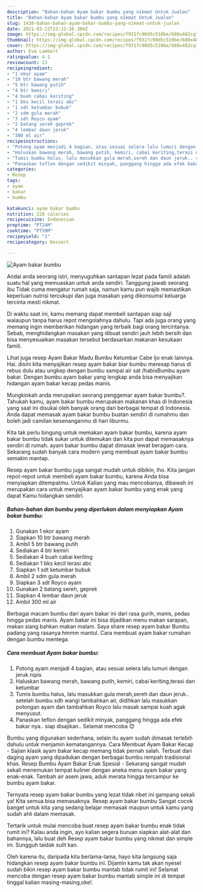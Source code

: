 ```yaml
---
description: "Bahan-bahan Ayam bakar bumbu yang nikmat Untuk Jualan"
title: "Bahan-bahan Ayam bakar bumbu yang nikmat Untuk Jualan"
slug: 1438-bahan-bahan-ayam-bakar-bumbu-yang-nikmat-untuk-jualan
date: 2021-03-22T23:12:26.304Z
image: https://img-global.cpcdn.com/recipes/f931fc90d5c510be/680x482cq70/ayam-bakar-bumbu-foto-resep-utama.jpg
thumbnail: https://img-global.cpcdn.com/recipes/f931fc90d5c510be/680x482cq70/ayam-bakar-bumbu-foto-resep-utama.jpg
cover: https://img-global.cpcdn.com/recipes/f931fc90d5c510be/680x482cq70/ayam-bakar-bumbu-foto-resep-utama.jpg
author: Eva Lambert
ratingvalue: 4.1
reviewcount: 13
recipeingredient:
- "1 ekor ayam"
- "10 btr bawang merah"
- "5 btr bawang putih"
- "4 btr kemiri"
- "4 buah cabai keriting"
- "1 bks kecil terasi abc"
- "1 sdt ketumbar bubuk"
- "2 sdm gula merah"
- "3 sdt Royco ayam"
- "2 batang sereh geprek"
- "4 lembar daun jeruk"
- "300 ml air"
recipeinstructions:
- "Potong ayam menjadi 4 bagian, atau sesuai selera lalu lumuri dengan jeruk nipis"
- "Haluskan bawang merah, bawang putih, kemiri, cabai keriting,terasi dan ketumbar"
- "Tumis bumbu halus, lalu masukkan gula merah,sereh dan daun jeruk.. setelah bumbu sdh wangi tambahkan air, didihkan lalu masukkan potongan ayam dan tambahkan Royco lalu masak sampai kuah agak menyusut."
- "Panaskan teflon dengan sedikit minyak, panggang hingga ada efek bakar nya.. siap disajikan.. Selamat mencoba 😊"
categories:
- Resep
tags:
- ayam
- bakar
- bumbu

katakunci: ayam bakar bumbu 
nutrition: 228 calories
recipecuisine: Indonesian
preptime: "PT24M"
cooktime: "PT59M"
recipeyield: "1"
recipecategory: Dessert

---
```



![Ayam bakar bumbu](https://img-global.cpcdn.com/recipes/f931fc90d5c510be/680x482cq70/ayam-bakar-bumbu-foto-resep-utama.jpg)

Andai anda seorang istri, menyuguhkan santapan lezat pada famili adalah suatu hal yang memuaskan untuk anda sendiri. Tanggung jawab seorang ibu Tidak cuma mengatur rumah saja, namun kamu pun wajib memastikan keperluan nutrisi tercukupi dan juga masakan yang dikonsumsi keluarga tercinta mesti nikmat.

Di waktu  saat ini, kamu memang dapat membeli santapan siap saji walaupun tanpa harus repot mengolahnya dahulu. Tapi ada juga orang yang memang ingin memberikan hidangan yang terbaik bagi orang tercintanya. Sebab, menghidangkan masakan yang dibuat sendiri jauh lebih bersih dan bisa menyesuaikan masakan tersebut berdasarkan makanan kesukaan famili. 

Lihat juga resep Ayam Bakar Madu Bumbu Ketumbar Cabe Ijo enak lainnya. Hai. disini kita menyajikan resep ayam bakar biar bumbu meresap harus di rebus dulu atau ungkep dengan bumbu sampai air sat /habisBumbu ayam bakar. Dengan bumbu ayam bakar yang lengkap anda bisa menyajikan hidangan ayam bakar kecap pedas manis.

Mungkinkah anda merupakan seorang penggemar ayam bakar bumbu?. Tahukah kamu, ayam bakar bumbu merupakan makanan khas di Indonesia yang saat ini disukai oleh banyak orang dari berbagai tempat di Indonesia. Anda dapat memasak ayam bakar bumbu buatan sendiri di rumahmu dan boleh jadi camilan kesenanganmu di hari liburmu.

Kita tak perlu bingung untuk memakan ayam bakar bumbu, karena ayam bakar bumbu tidak sukar untuk ditemukan dan kita pun dapat memasaknya sendiri di rumah. ayam bakar bumbu dapat dimasak lewat beragam cara. Sekarang sudah banyak cara modern yang membuat ayam bakar bumbu semakin mantap.

Resep ayam bakar bumbu juga sangat mudah untuk dibikin, lho. Kita jangan repot-repot untuk membeli ayam bakar bumbu, karena Anda bisa menyiapkan ditempatmu. Untuk Kalian yang mau mencobanya, dibawah ini merupakan cara untuk menyajikan ayam bakar bumbu yang enak yang dapat Kamu hidangkan sendiri.

<!--inarticleads1-->

##### Bahan-bahan dan bumbu yang diperlukan dalam menyiapkan Ayam bakar bumbu:

1. Gunakan 1 ekor ayam
1. Siapkan 10 btr bawang merah
1. Ambil 5 btr bawang putih
1. Sediakan 4 btr kemiri
1. Sediakan 4 buah cabai keriting
1. Sediakan 1 bks kecil terasi abc
1. Siapkan 1 sdt ketumbar bubuk
1. Ambil 2 sdm gula merah
1. Siapkan 3 sdt Royco ayam
1. Gunakan 2 batang sereh, geprek
1. Siapkan 4 lembar daun jeruk
1. Ambil 300 ml air


Berbagai macam bumbu dari ayam bakar ini dari rasa gurih, manis, pedas hingga pedas manis. Ayam bakar ini bisa dijadikan menu makan sarapan, makan siang bahkan makan malam. Saya share resep ayam bakar Bumbu padang yang rasanya hmmm mantul. Cara membuat ayam bakar rumahan dengan bumbu mentega. 

<!--inarticleads2-->

##### Cara membuat Ayam bakar bumbu:

1. Potong ayam menjadi 4 bagian, atau sesuai selera lalu lumuri dengan jeruk nipis
1. Haluskan bawang merah, bawang putih, kemiri, cabai keriting,terasi dan ketumbar
1. Tumis bumbu halus, lalu masukkan gula merah,sereh dan daun jeruk.. setelah bumbu sdh wangi tambahkan air, didihkan lalu masukkan potongan ayam dan tambahkan Royco lalu masak sampai kuah agak menyusut.
1. Panaskan teflon dengan sedikit minyak, panggang hingga ada efek bakar nya.. siap disajikan.. Selamat mencoba 😊


Bumbu yang digunakan sederhana, selain itu ayam sudah dimasak terlebih dahulu untuk menjamin kematangannya. Cara Membuat Ayam Bakar Kecap - Sajian klasik ayam bakar kecap memang tidak pernah salah. Terbuat dari daging ayam yang dipadukan dengan berbagai bumbu rempah tradisional khas. Resep Bumbu Ayam Bakar Enak Spesial - Sekarang sangat mudah sekali menemukan tempat kuliner dengan aneka menu ayam bakar yang enak-enak. Tambah air asem jawa, aduk merata hingga tercampur ke bumbu ayam bakar. 

Ternyata resep ayam bakar bumbu yang lezat tidak ribet ini gampang sekali ya! Kita semua bisa memasaknya. Resep ayam bakar bumbu Sangat cocok banget untuk kita yang sedang belajar memasak maupun untuk kamu yang sudah ahli dalam memasak.

Tertarik untuk mulai mencoba buat resep ayam bakar bumbu enak tidak rumit ini? Kalau anda ingin, ayo kalian segera buruan siapkan alat-alat dan bahannya, lalu buat deh Resep ayam bakar bumbu yang nikmat dan simple ini. Sungguh taidak sulit kan. 

Oleh karena itu, daripada kita berlama-lama, hayo kita langsung saja hidangkan resep ayam bakar bumbu ini. Dijamin kamu tak akan nyesel sudah bikin resep ayam bakar bumbu mantab tidak rumit ini! Selamat mencoba dengan resep ayam bakar bumbu mantab simple ini di tempat tinggal kalian masing-masing,oke!.

